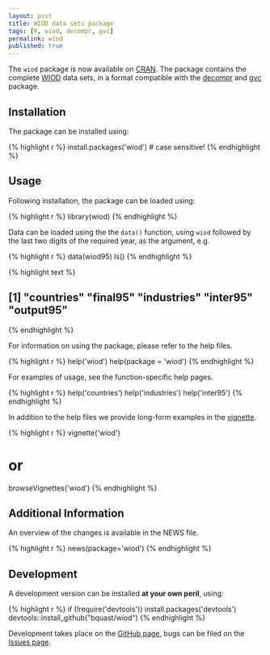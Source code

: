 ```yaml
---
layout: post
title: WIOD data sets package
tags: [R, wiod, decompr, gvc]
permalink: wiod
published: true
---
```


The `wiod` package is now available on [CRAN](http://cran.r-project.org/package=wiod).
The package contains the complete [WIOD](http://www.wiod.org/) data sets, in a format compatible with the [decompr](http://qua.st/decompr) and [gvc](http://qua.st/gvc) package.


Installation
-------------
The package can be installed using:


{% highlight r %}
install.packages('wiod') # case sensitive!
{% endhighlight %}


Usage
----------
Following installation, the package can be loaded using:


{% highlight r %}
library(wiod)
{% endhighlight %}

Data can be loaded using the the `data()` function, using `wiod` followed by the last two digits of the required year, as the argument, e.g.


{% highlight r %}
data(wiod95)
ls()
{% endhighlight %}



{% highlight text %}
## [1] "countries"  "final95"    "industries" "inter95"    "output95"
{% endhighlight %}

For information on using the package, please refer to the help files.


{% highlight r %}
help('wiod')
help(package = 'wiod')
{% endhighlight %}
    
For examples of usage, see the function-specific help pages.



{% highlight r %}
help('countries')
help('industries')
help('inter95')
{% endhighlight %}

In addition to the help files we provide long-form examples in the [vignette](http://cran.r-project.org/web/packages/wiod/vignettes/wiod.html).


{% highlight r %}
vignette('wiod')

# or
browseVignettes('wiod')
{% endhighlight %}


Additional Information
-----------------------
An overview of the changes is available in the NEWS file.


{% highlight r %}
news(package='wiod')
{% endhighlight %}


Development
-------------
A development version can be installed **at your own peril**, using:


{% highlight r %}
if (!require('devtools')) install.packages('devtools')
devtools::install_github("bquast/wiod")
{% endhighlight %}

Development takes place on the [GitHub page](https://github.com/bquast/wiod),
bugs can be filed on the [Issues page](https://github.com/bquast/wiod/issues).

